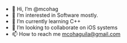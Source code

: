 - 👋 Hi, I’m @mcohag
- 👀 I’m interested in Software mostly.
- 🌱 I’m currently learning C++
- 💞️ I’m looking to collaborate on iOS systems
- 📫 How to reach me mcohaguila@gmail.com

<!---
mcohag/mcohag is a ✨ special ✨ repository because its `README.md` (this file) appears on your GitHub profile.
You can click the Preview link to take a look at your changes.
--->
